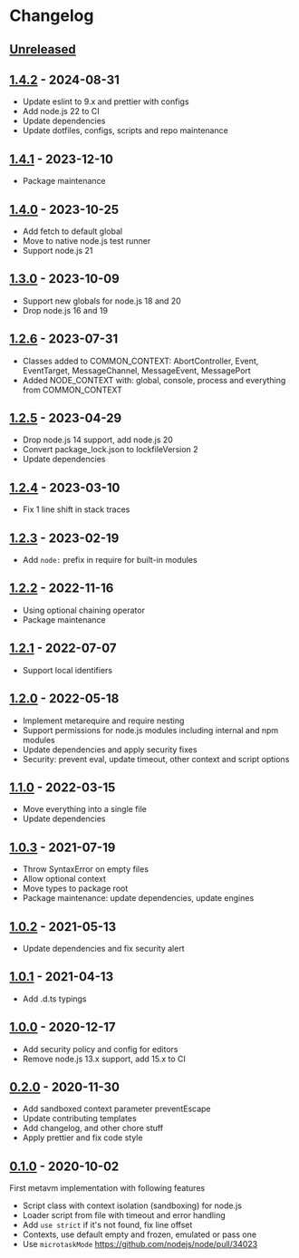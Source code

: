 # Changelog

## [Unreleased][unreleased]

## [1.4.2][] - 2024-08-31

- Update eslint to 9.x and prettier with configs
- Add node.js 22 to CI
- Update dependencies
- Update dotfiles, configs, scripts and repo maintenance

## [1.4.1][] - 2023-12-10

- Package maintenance

## [1.4.0][] - 2023-10-25

- Add fetch to default global
- Move to native node.js test runner
- Support node.js 21

## [1.3.0][] - 2023-10-09

- Support new globals for node.js 18 and 20
- Drop node.js 16 and 19

## [1.2.6][] - 2023-07-31

- Classes added to COMMON_CONTEXT: AbortController, Event, EventTarget,
  MessageChannel, MessageEvent, MessagePort
- Added NODE_CONTEXT with: global, console, process and everything from
  COMMON_CONTEXT

## [1.2.5][] - 2023-04-29

- Drop node.js 14 support, add node.js 20
- Convert package_lock.json to lockfileVersion 2
- Update dependencies

## [1.2.4][] - 2023-03-10

- Fix 1 line shift in stack traces

## [1.2.3][] - 2023-02-19

- Add `node:` prefix in require for built-in modules

## [1.2.2][] - 2022-11-16

- Using optional chaining operator
- Package maintenance

## [1.2.1][] - 2022-07-07

- Support local identifiers

## [1.2.0][] - 2022-05-18

- Implement metarequire and require nesting
- Support permissions for node.js modules including internal and npm modules
- Update dependencies and apply security fixes
- Security: prevent eval, update timeout, other context and script options

## [1.1.0][] - 2022-03-15

- Move everything into a single file
- Update dependencies

## [1.0.3][] - 2021-07-19

- Throw SyntaxError on empty files
- Allow optional context
- Move types to package root
- Package maintenance: update dependencies, update engines

## [1.0.2][] - 2021-05-13

- Update dependencies and fix security alert

## [1.0.1][] - 2021-04-13

- Add .d.ts typings

## [1.0.0][] - 2020-12-17

- Add security policy and config for editors
- Remove node.js 13.x support, add 15.x to CI

## [0.2.0][] - 2020-11-30

- Add sandboxed context parameter preventEscape
- Update contributing templates
- Add changelog, and other chore stuff
- Apply prettier and fix code style

## [0.1.0][] - 2020-10-02

First metavm implementation with following features

- Script class with context isolation (sandboxing) for node.js
- Loader script from file with timeout and error handling
- Add `use strict` if it's not found, fix line offset
- Contexts, use default empty and frozen, emulated or pass one
- Use `microtaskMode` https://github.com/nodejs/node/pull/34023

[unreleased]: https://github.com/metarhia/metavm/compare/v1.4.2...HEAD
[1.4.2]: https://github.com/metarhia/metavm/compare/v1.4.1...v1.4.2
[1.4.1]: https://github.com/metarhia/metavm/compare/v1.4.0...v1.4.1
[1.4.0]: https://github.com/metarhia/metavm/compare/v1.3.0...v1.4.0
[1.3.0]: https://github.com/metarhia/metavm/compare/v1.2.6...v1.3.0
[1.2.6]: https://github.com/metarhia/metavm/compare/v1.2.5...v1.2.6
[1.2.5]: https://github.com/metarhia/metavm/compare/v1.2.4...v1.2.5
[1.2.4]: https://github.com/metarhia/metavm/compare/v1.2.3...v1.2.4
[1.2.3]: https://github.com/metarhia/metavm/compare/v1.2.2...v1.2.3
[1.2.2]: https://github.com/metarhia/metavm/compare/v1.2.1...v1.2.2
[1.2.1]: https://github.com/metarhia/metavm/compare/v1.2.0...v1.2.1
[1.2.0]: https://github.com/metarhia/metavm/compare/v1.1.0...v1.2.0
[1.1.0]: https://github.com/metarhia/metavm/compare/v1.0.3...v1.1.0
[1.0.3]: https://github.com/metarhia/metavm/compare/v1.0.2...v1.0.3
[1.0.2]: https://github.com/metarhia/metavm/compare/v1.0.1...v1.0.2
[1.0.1]: https://github.com/metarhia/metavm/compare/v1.0.0...v1.0.1
[1.0.0]: https://github.com/metarhia/metavm/compare/v0.2.0...v1.0.0
[0.2.0]: https://github.com/metarhia/metavm/compare/v0.1.0...v0.2.0
[0.1.0]: https://github.com/metarhia/metavm/releases/tag/v0.1.0
